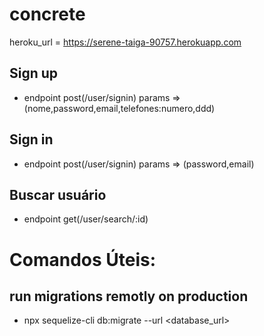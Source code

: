 # concrete
heroku_url = https://serene-taiga-90757.herokuapp.com
## Sign up
 - endpoint post(/user/signin) params => (nome,password,email,telefones:numero,ddd)

## Sign in
 - endpoint post(/user/signin) params => (password,email)

## Buscar usuário
 - endpoint get(/user/search/:id)

# Comandos Úteis:

## run migrations remotly on production
- npx sequelize-cli db:migrate --url <database_url>
